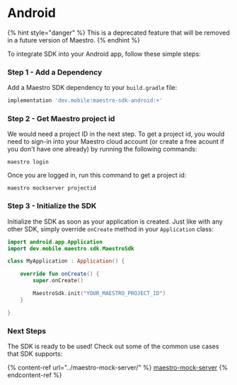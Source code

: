 # Android

{% hint style="danger" %}
This is a deprecated feature that will be removed in a future version of Maestro.
{% endhint %}

To integrate SDK into your Android app, follow these simple steps:

### Step 1 - Add a Dependency

Add a Maestro SDK dependency to your `build.gradle` file:

```gradle
implementation 'dev.mobile:maestro-sdk-android:+'
```

### Step 2 - Get Maestro project id

We would need a project ID in the next step. To get a project id, you would need to sign-in into your Maestro cloud account (or create a free acount if you don't have one already) by running the following commands:

```
maestro login
```

Once you are logged in, run this command to get a project id:

```
maestro mockserver projectid
```

### Step 3 - Initialize the SDK

Initialize the SDK as soon as your application is created. Just like with any other SDK, simply override `onCreate` method in your `Application` class:

```kotlin
import android.app.Application
import dev.mobile.maestro.sdk.MaestroSdk

class MyApplication : Application() {

    override fun onCreate() {
        super.onCreate()

        MaestroSdk.init("YOUR_MAESTRO_PROJECT_ID")
    }

}
```

### Next Steps

The SDK is ready to be used! Check out some of the common use cases that SDK supports:

{% content-ref url="../maestro-mock-server/" %}
[maestro-mock-server](../maestro-mock-server/)
{% endcontent-ref %}
